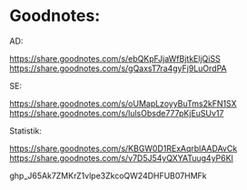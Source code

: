 # Goodnotes:

AD:

https://share.goodnotes.com/s/ebQKpFJjaWfBjtkEljQiSS      
https://share.goodnotes.com/s/gQaxsT7ra4gyFj9LuOrdPA

SE:

https://share.goodnotes.com/s/oUMapLzoyyBuTms2kFN1SX      
https://share.goodnotes.com/s/lulsObsde777pKjEuSUv17

Statistik:

https://share.goodnotes.com/s/KBGW0D1RExAqrblAADAvCk      
https://share.goodnotes.com/s/v7D5J54yQXYATuug4yP6KI

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
